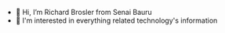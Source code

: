 - 👋 Hi, I’m Richard Brosler from Senai Bauru
- 👀 I'm interested in everything related technology's information 

<!---
richard-brosler-senai/richard-brosler-senai is a ✨ special ✨ repository because its `README.md` (this file) appears on your GitHub profile.
You can click the Preview link to take a look at your changes.
--->
